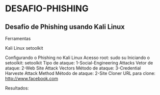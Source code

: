 # DESAFIO-PHISHING
## Desafio de Phishing usando Kali Linux

Ferramentas

Kali Linux
setoolkit

Configurando o Phishing no Kali Linux
Acesso root: sudo su
Iniciando o setoolkit: setoolkit
Tipo de ataque: 1-Social-Engineering Attacks
Vetor de ataque: 2-Web Site Attack Vectors
Método de ataque: 3-Credential Harveste Attack Method
Método de ataque: 2-Site Cloner
URL para clone: http://www.facebook.com

Resultados:
